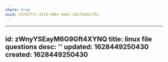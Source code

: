```yaml
---
share: true
uuid: 537d3f71-3114-4d6c-8e61-c8172ed1cfbc
---
```

---
id: zWnyYSEayM6G9Gft4XYNQ
title: linux file questions
desc: ''
updated: 1628449250430
created: 1628449250430
---

